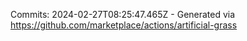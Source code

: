 Commits: 2024-02-27T08:25:47.465Z - Generated via https://github.com/marketplace/actions/artificial-grass
<br>
